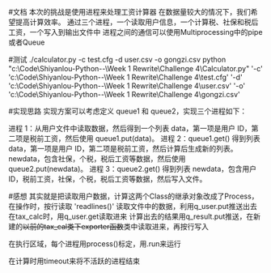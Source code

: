 #文档
本次的挑战是使用进程来处理工资计算器
在数据量较大的情况下，我们希望提高计算效率。
通过三个进程，一个读取用户信息，一个计算税、社保和税后工资，一个写入到输出文件中
进程之间的通信可以使用Multiprocessing中的pipe或者Queue

#测试
./calculator.py -c test.cfg -d user.csv -o gongzi.csv
python "c:\Code\Shiyanlou-Python--\Week 1 Rewrite\Challenge 4\Calculator.py" '-c' 'c:\Code\Shiyanlou-Python--\Week 1 Rewrite\Challenge 4\test.cfg' '-d' 'c:\Code\Shiyanlou-Python--\Week 1 Rewrite\Challenge 4\user.csv' '-o' 'c:\Code\Shiyanlou-Python--\Week 1 Rewrite\Challenge 4\gongzi.csv'



#实现思路
实现方案可以考虑定义 queue1 和 queue2，实现三个进程如下：

进程 1：从用户文件中读取数据，然后得到一个列表 data，第一项是用户 ID，第二项是税前工资，然后使用 queue1.put(data)。
进程 2：queue1.get() 得到列表 data，第一项是用户 ID，第二项是税前工资，然后计算后生成新的列表。 newdata，包含社保，个税，税后工资等数据，然后使用 queue2.put(newdata)。
进程 3：queue2.get() 得到列表 newdata，包含用户 ID，税前工资，社保，个税，税后工资等数据，然后写入文件。

#感想
其实就是把读取用户数据，计算这两个Class的继承对象改成了Process，
在操作时，按行读取 'readlines()' 读取文件中的数据，利用q_user.put推送出去
在tax_calc时，用q_user.get读取进来
计算出去的结果用q_result.put推送，在新建的~~以前的tax_cal类下exporter函数~~类中读取进来，再按行写入

在执行区域，每个进程用process()标定，用.run来运行

在计算时用timeout来将不活跃的进程结束

